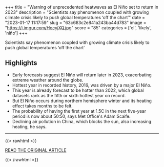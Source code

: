+++
title = "Warning of unprecedented heatwaves as El Niño set to return in 2023"
description = "Scientists say phenomenon coupled with growing climate crisis likely to push global temperatures ‘off the chart’"
date = "2023-01-17 11:17:59"
slug = "63c683c2e841a243ba44d783"
image = "https://i.imgur.com/HocyjXQ.jpg"
score = "85"
categories = ['el', 'likely', 'niño']
+++

Scientists say phenomenon coupled with growing climate crisis likely to push global temperatures ‘off the chart’

## Highlights

- Early forecasts suggest El Niño will return later in 2023, exacerbating extreme weather around the globe.
- Hottest year in recorded history, 2016, was driven by a major El Niño.
- This year is already forecast to be hotter than 2022, which global datasets rank as the fifth or sixth hottest year on record.
- But El Niño occurs during northern hemisphere winter and its heating effect takes months to be felt.
- The probability of having the first year at 1.5C in the next five-year period is now about 50:50, says Met Office's Adam Scaife.
- Declining air pollution in China, which blocks the sun, also increasing heating, he says.

---

{{< rawhtml >}}
  <p class="article-category">
    <a target="_blank" href="https://www.theguardian.com/environment/2023/jan/16/return-of-el-nino-will-cause-off-the-chart-temperature-rise-climate-crisis">READ THE ORIGINAL ARTICLE</a>
  </p>
{{< /rawhtml >}}

